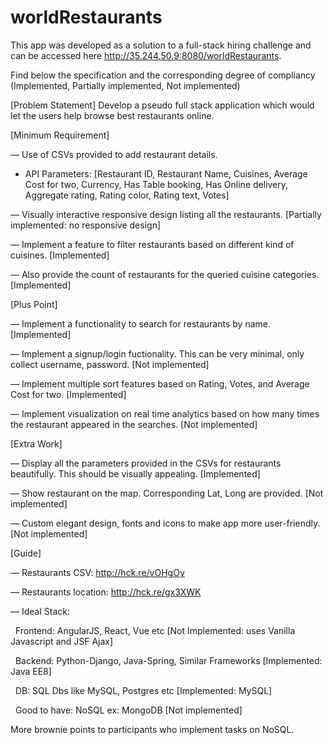 # worldRestaurants

This app was developed as a solution to a full-stack hiring challenge and can be accessed here http://35.244.50.9:8080/worldRestaurants.

Find below the specification and the corresponding degree of compliancy (Implemented, Partially implemented, Not implemented)

[Problem Statement]
Develop a pseudo full stack application which would let the users help browse best restaurants online.

[Minimum Requirement]

— Use of CSVs provided to add restaurant details.
* API Parameters:
[Restaurant ID, Restaurant Name, Cuisines, Average Cost for two, Currency, Has Table booking, Has Online delivery, Aggregate rating, Rating color, Rating text, Votes]

— Visually interactive responsive design listing all the restaurants. [Partially implemented: no responsive design]

— Implement a feature to filter restaurants based on different kind of cuisines. [Implemented]

— Also provide the count of restaurants for the queried cuisine categories. [Implemented]

[Plus Point]

— Implement a functionality to search for restaurants by name. [Implemented]

— Implement a signup/login fuctionality. This can be very minimal, only collect username, password. [Not implemented]

— Implement multiple sort features based on Rating, Votes, and Average Cost for two. [Implemented]

— Implement visualization on real time analytics based on how many times the restaurant appeared in the searches. [Not implemented]


[Extra Work]

— Display all the parameters provided in the CSVs for restaurants beautifully. This should be visually appealing. [Implemented]

— Show restaurant on the map. Corresponding Lat, Long are provided. [Not implemented]

— Custom elegant design, fonts and icons to make app more user-friendly. [Not implemented]


[Guide]

— Restaurants CSV: http://hck.re/vOHgOy

— Restaurants location: http://hck.re/gx3XWK


— Ideal Stack:

  Frontend: AngularJS, React, Vue etc [Not Implemented: uses Vanilla Javascript and JSF Ajax]

  Backend: Python-Django, Java-Spring, Similar Frameworks [Implemented: Java EE8]

  DB: SQL Dbs like MySQL, Postgres etc [Implemented: MySQL]

  Good to have: NoSQL ex: MongoDB [Not implemented]

More brownie points to participants who implement tasks on NoSQL.
